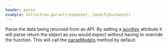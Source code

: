 ```yaml
---
header: parse
example: Collection.parse([response], [modifyInstance])
---
```


Parse the data being returned from an API.  By setting a [jsonKey](#jsonKey) attribute it will parse return the object as you would expect without having to override the function.  This will call the [parseModels](#parseModels) method by default.
